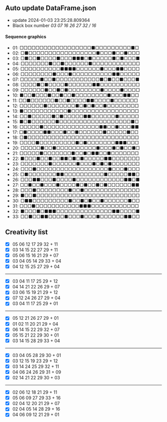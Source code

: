 ## Auto update DataFrame.json

* update 2024-01-03 23:25:28.809364
* Black box number _03 07 16 26 27 32 / 16_
#### Sequence graphics

* 01: □□□□□□□□□□□□□□□□□□■□□□□□□□□□■□
* 02: □■□□□□□□□□□□□□□□□□□■□□□■□□■□□□
* 03: □■□□■□□□□■□□□■■■□■□□□□□■□■□□□■
* 04: □□□□□□□■□□■□□□□□□■□□□□□□□□□□□□
* 05: □□□□□□□□□□■■■■□□□□□□■□□□■■□□□□
* 06: □□□□□□□□■□□□■□□□□□□□□□□■■□□□□□
* 07: □□□□□■□□■□□□□□□□□□□□■□■□□■□□□■
* 08: □□□□■□■□□□□■□□□□□□■■□□□□□□□□□□
* 09: □□□□□□■□□■□■□□□□□□□□■□□□□■□□□□
* 10: ■□□■□□□■□□■□□■□□□□□□□□■□□□■■□□
* 11: □□■□□□□□□■□□■□□□□■■□□□□■□□□□□□
* 12: □□□□□□■□□□□□□□■□■□■□□■□□□□□□□□
* 13: ■□□□□□□□□□□□■□□□□□□□□□□□□□□□□□
* 14: □□■□□□□□■□■□□□□□■■□□□□□□■□□□□□
* 15: ■□■□□□□□□■□□□□□□□□□□□□□□□□□□■□
* 16: □□□□□■□□□□□□□□□□□□□□■■□□■□□□■■
* 17: □■□□□□■■□□□■□□■□□□□□□■□□□□□■□□
* 18: □■□□□□□□□□□□□□□□□□□□□□□□□□□□□□
* 19: □□□□■□□□□□□□□□■□■□□□□□□□■■■□□□
* 20: □□□□□■□□■□□□□□□□□□□■□□□■□■□□■□
* 21: □□□□□■□□□□□□□■□□■□■■□□■□□□□□□□
* 22: ■□□□■□□■□□■■□■□■□□□□□■■□□□□□□□
* 23: □□□□□□□■□□□□□□■□□□■□■□■□□□□□□□
* 24: □□□■□□□□□□□□□□□□□□□□□□■□□□■□□□
* 25: □■□□□□□□□■■□□□□□□□□□□■□□□□□■■□
* 26: □□□■■□□□■□□□□■□□□□□□□□□□□□■■□■
* 27: □□■□□■□□□■□□□□■□■□□■□■□□□□□□■■
* 28: □□□■□□□□□□□□■□□■□□□□□□□□□□□□□□
* 29: ■□□■□□□□□□□□□□□□□□□□□□□□□□□□□□
* 30: □■■□□□□□□□□□■□□■□■□□■□□□□□□■□□
* 31: □□□■□□□□□□□□□□□■■■□□□□□□□□□□□□
* 32: ■□□□■□■■■□□□□□□□□□□□□□□■■□□□□■
* 33: □□■□□■■□□□□■□□□■□□□■□□□□□□■■□□
## Creativity list

- [x] 05 06 12 17 29 32 + 11
- [x] 03 14 15 22 27 29 + 11
- [x] 05 06 15 16 21 29 + 07
- [x] 03 04 05 14 29 33 + 04
- [x] 04 12 15 25 27 29 + 04
***
- [x] 03 04 11 17 25 29 + 12
- [x] 04 14 21 22 26 29 + 07
- [x] 03 06 15 19 21 29 + 12
- [x] 07 12 24 26 27 29 + 04
- [x] 03 04 11 17 25 29 + 01
***
- [x] 05 12 21 26 27 29 + 01
- [x] 01 02 11 20 21 29 + 04
- [x] 06 14 15 22 29 32 + 07
- [x] 05 15 21 22 29 30 + 01
- [x] 03 14 15 28 29 33 + 04
***
- [x] 03 04 05 28 29 30 + 01
- [x] 03 12 15 19 23 29 + 12
- [x] 03 14 24 25 29 32 + 11
- [x] 04 06 24 26 29 31 + 09
- [x] 02 14 21 22 29 30 + 03
***
- [x] 02 06 12 18 21 29 + 11
- [x] 05 06 09 27 29 33 + 16
- [x] 02 04 12 20 21 29 + 07
- [x] 02 04 05 14 28 29 + 16
- [x] 04 06 09 12 21 29 + 01
